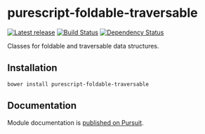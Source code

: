 # purescript-foldable-traversable

[![Latest release](http://img.shields.io/bower/v/purescript-foldable-traversable.svg)](https://github.com/purescript/purescript-foldable-traversable/releases)
[![Build Status](https://travis-ci.org/purescript/purescript-foldable-traversable.svg?branch=master)](https://travis-ci.org/purescript/purescript-foldable-traversable)
[![Dependency Status](https://www.versioneye.com/user/projects/55848b2536386100150003cf/badge.svg?style=flat)](https://www.versioneye.com/user/projects/55848b2536386100150003cf)

Classes for foldable and traversable data structures.

## Installation

```
bower install purescript-foldable-traversable
```

## Documentation

Module documentation is [published on Pursuit](http://pursuit.purescript.org/packages/purescript-foldable-traversable).
